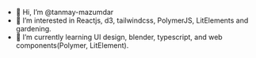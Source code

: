 - 👋 Hi, I’m @tanmay-mazumdar
- 👀 I’m interested in Reactjs, d3, tailwindcss, PolymerJS, LitElements and gardening.
- 🌱 I’m currently learning UI design, blender, typescript, and web components(Polymer, LitElement).

<!---
- 💞️ I’m looking to collaborate on ...
- 📫 How to reach me ...
--->
<!---
tanmay-mazumdar/tanmay-mazumdar is a ✨ special ✨ repository because its `README.md` (this file) appears on your GitHub profile.
You can click the Preview link to take a look at your changes.
--->
